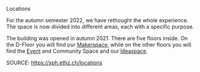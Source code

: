 Locations

For the autumn semester 2022, we have rethought the whole experience. The space is now divided into different areas, each with a specific purpose.

The building was opened in autumn 2021. There are five floors inside. On the D-Floor you will find our <a href="https://sph.ethz.ch/makerspace" rel="noreferrer noopener" target="_blank"><span class="drawer pink">Makerspace</span></a>, while on the other floors you will find the <a href="https://sph.ethz.ch/events" rel="noreferrer noopener" target="_blank"><span class="drawer yellow">Event</span></a> and Community Space and our <a href="https://sph.ethz.ch/ideaspace" rel="noreferrer noopener" target="_blank"><span class="drawer green">Ideaspace</span></a>.



SOURCE: https://sph.ethz.ch/locations